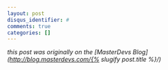 ```yaml
---
layout: post
disqus_identifier: #
comments: true
categories: []
---
```


_this post was originally on the [MasterDevs Blog](http://blog.masterdevs.com/{% slugify post.title %}/)_
